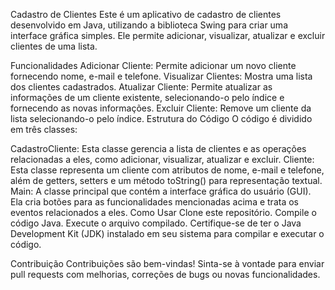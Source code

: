 Cadastro de Clientes
Este é um aplicativo de cadastro de clientes desenvolvido em Java, utilizando a biblioteca Swing para criar uma interface gráfica simples. Ele permite adicionar, visualizar, atualizar e excluir clientes de uma lista.

Funcionalidades
Adicionar Cliente: Permite adicionar um novo cliente fornecendo nome, e-mail e telefone.
Visualizar Clientes: Mostra uma lista dos clientes cadastrados.
Atualizar Cliente: Permite atualizar as informações de um cliente existente, selecionando-o pelo índice e fornecendo as novas informações.
Excluir Cliente: Remove um cliente da lista selecionando-o pelo índice.
Estrutura do Código
O código é dividido em três classes:

CadastroCliente: Esta classe gerencia a lista de clientes e as operações relacionadas a eles, como adicionar, visualizar, atualizar e excluir.
Cliente: Esta classe representa um cliente com atributos de nome, e-mail e telefone, além de getters, setters e um método toString() para representação textual.
Main: A classe principal que contém a interface gráfica do usuário (GUI). Ela cria botões para as funcionalidades mencionadas acima e trata os eventos relacionados a eles.
Como Usar
Clone este repositório.
Compile o código Java.
Execute o arquivo compilado.
Certifique-se de ter o Java Development Kit (JDK) instalado em seu sistema para compilar e executar o código.

Contribuição
Contribuições são bem-vindas! Sinta-se à vontade para enviar pull requests com melhorias, correções de bugs ou novas funcionalidades.
